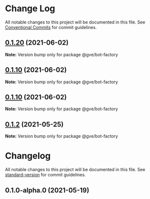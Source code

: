 # Change Log

All notable changes to this project will be documented in this file.
See [Conventional Commits](https://conventionalcommits.org) for commit guidelines.

## [0.1.20](https://www-github.cisco.com/matnorri/essentials/compare/@gve/bot-factory@0.1.10...@gve/bot-factory@0.1.20) (2021-06-02)

**Note:** Version bump only for package @gve/bot-factory





## [0.1.10](https://www-github.cisco.com/matnorri/essentials/compare/@gve/bot-factory@0.1.10...@gve/bot-factory@0.1.10) (2021-06-02)

**Note:** Version bump only for package @gve/bot-factory





## [0.1.10](https://www-github.cisco.com/matnorri/essentials/compare/@gve/bot-factory@0.1.2...@gve/bot-factory@0.1.10) (2021-06-02)

**Note:** Version bump only for package @gve/bot-factory





## [0.1.2](https://www-github.cisco.com/matnorri/essentials/compare/@gve/bot-factory@0.1.2-alpha.0...@gve/bot-factory@0.1.2) (2021-05-25)

**Note:** Version bump only for package @gve/bot-factory





# Changelog

All notable changes to this project will be documented in this file. See [standard-version](https://github.com/conventional-changelog/standard-version) for commit guidelines.

## 0.1.0-alpha.0 (2021-05-19)
